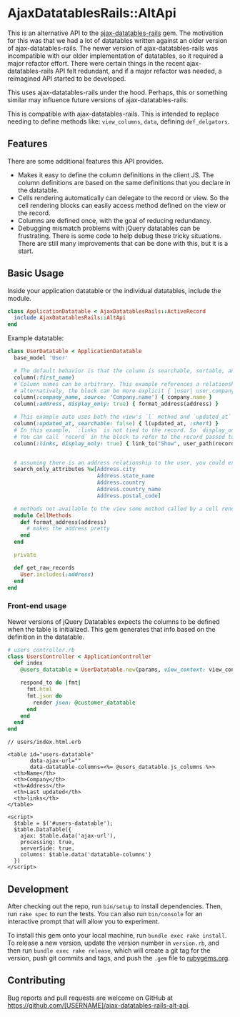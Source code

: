 # AjaxDatatablesRails::AltApi

This is an alternative API to the [ajax-datatables-rails](https://github.com/jbox-web/ajax-datatables-rails) gem. The motivation for this was that we had a lot of datatables written against an older version of ajax-datatables-rails. The newer version of ajax-datatables-rails was incompatible with our older implementation of datatables, so it required a major refactor effort. There were certain things in the recent ajax-datatables-rails API felt redundant, and if a major refactor was needed, a reimagined API started to be developed.

This uses ajax-datatables-rails under the hood. Perhaps, this or something similar may influence future versions of ajax-datatables-rails.

This is compatible with ajax-datatables-rails. This is intended to replace needing to define methods like: `view_columns`, `data`, defining `def_delgators`.

## Features

There are some additional features this API provides.

* Makes it easy to define the column definitions in the client JS. The column definitions are based on the same definitions that you declare in the datatable.
* Cells rendering automatically can delegate to the record or view. So the cell rendering blocks can easily access method defined on the view or the record.
* Columns are defined once, with the goal of reducing redundancy.
* Debugging mismatch problems with jQuery datatables can be frustrating. There is some code to help debug these tricky situations. There are still many improvements that can be done with this, but it is a start.

## Basic Usage

Inside your application datatable or the individual datatables, include the module.

```Ruby
class ApplicationDatatable < AjaxDatatablesRails::ActiveRecord
  include AjaxDatatablesRails::AltApi
end
```

Example datatable:

```Ruby
class UserDatatable < ApplicationDatatable
  base_model 'User'

  # The default behavior is that the column is searchable, sortable, and renders the value.
  column(:first_name)
  # Column names can be arbitrary. This example references a relationship
  # alternatively, the block can be more explicit { |user| user.company.name } or { record.company.name }
  column(:company_name, source: 'Company.name') { company.name }
  column(:address, display_only: true) { format_address(address) }

  # This example auto uses both the view's `l` method and `updated_at` (from the user record)
  column(:updated_at, searchable: false) { l(updated_at, :short) }
  # In this example, `:links` is not tied to the record. So `display_only` is used so it is not searchable or sortable.
  # You can call `record` in the block to refer to the record passed to the cell renderer.
  column(:links, display_only: true) { link_to("Show", user_path(record)) }


  # assuming there is an address relationship to the user, you could expose searchable attrs this way
  search_only_attributes %w[Address.city
                            Address.state_name
                            Address.country
                            Address.country_name
                            Address.postal_code]

  # methods not available to the view some method called by a cell renderer block
  module CellMethods
    def format_address(address)
      # makes the address pretty
    end
  end

  private

  def get_raw_records
    User.includes(:address)
  end
end
```

### Front-end usage

Newer versions of jQuery Datatables expects the columns to be defined when the table is initialized. This gem generates that info based on the definition in the datatable.

```Ruby
# users_controller.rb
class UsersController < ApplicationController
  def index
    @users_datatable = UserDatatable.new(params, view_context: view_context)

    respond_to do |fmt|
      fmt.html
      fmt.json do
        render json: @customer_datatable
      end
    end
  end
end
```

```ERB
// users/index.html.erb

<table id="users-datatable"
       data-ajax-url=""
       data-datatable-columns=<%= @users_datatable.js_columns %>>
  <th>Name</th>
  <th>Company</th>
  <th>Address</th>
  <th>Last updated</th>
  <th>links</th>
</table>

<script>
  $table = $('#users-datatable');
  $table.DataTable({
    ajax: $table.data('ajax-url'),
    processing: true,
    serverSide: true,
    columns: $table.data('datatable-columns')
  })
</script>
```

## Development

After checking out the repo, run `bin/setup` to install dependencies. Then, run `rake spec` to run the tests. You can also run `bin/console` for an interactive prompt that will allow you to experiment.

To install this gem onto your local machine, run `bundle exec rake install`. To release a new version, update the version number in `version.rb`, and then run `bundle exec rake release`, which will create a git tag for the version, push git commits and tags, and push the `.gem` file to [rubygems.org](https://rubygems.org).

## Contributing

Bug reports and pull requests are welcome on GitHub at https://github.com/[USERNAME]/ajax-datatables-rails-alt-api.

